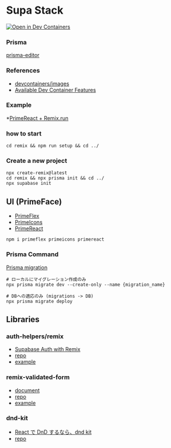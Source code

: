 # Supa Stack

[![Open in Dev Containers](https://img.shields.io/static/v1?label=Dev%20Containers&message=Open&color=blue&logo=visualstudiocode)](https://vscode.dev/redirect?url=vscode://ms-vscode-remote.remote-containers/cloneInVolume?url=https://github.com/inovue/supa-stack)

### Prisma 
[prisma-editor](https://prisma-editor.up.railway.app/schema/577)

### References
* [devcontainers/images](https://github.com/devcontainers/images/tree/main/src/typescript-node)
* [Available Dev Container Features](https://containers.dev/features)

### Example
*[PrimeReact + Remix.run](https://github.com/primefaces/primereact-examples/tree/main/remix-run-basic)

### how to start
```
cd remix && npm run setup && cd ../
```


### Create a new project
```
npx create-remix@latest
cd remix && npx prisma init && cd ../
npx supabase init
```


## UI (PrimeFace)
* [PrimeFlex](https://primeflex.org/installation)
* [PrimeIcons](https://primereact.org/icons/)
* [PrimeReact](https://primereact.org/installation/)
```
npm i primeflex primeicons primereact
```


### Prisma Command
[Prisma migration](https://fig.io/manual/prisma/migrate)

```
# ローカルにマイグレーション作成のみ
npx prisma migrate dev --create-only --name {migration_name}

# DBへの適応のみ (migrations -> DB)
npx prisma migrate deploy

```


## Libraries

### auth-helpers/remix
* [Supabase Auth with Remix](https://supabase.com/docs/guides/auth/auth-helpers/remix)
* [repo](https://github.com/supabase/auth-helpers)
* [example](https://github.com/supabase/auth-helpers/tree/589c1083071b3e8715fbfde397dfffa4771b5eef/examples/remix)


### remix-validated-form
* [document](https://www.remix-validated-form.io/)
* [repo](https://github.com/airjp73/remix-validated-form)
* [example](https://github.com/airjp73/remix-validated-form/tree/main/apps/sample-app)


### dnd-kit
* [React で DnD するなら、dnd kit](https://zenn.dev/hamo/articles/725e4189bfc54d)
* [repo](https://github.com/clauderic/dnd-kit)